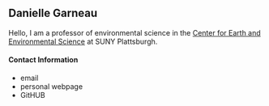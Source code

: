 ## Danielle Garneau
Hello, I am a professor of environmental science in the [Center for Earth and Environmental Science](https://www.plattsburgh.edu/academics/schools/arts-sciences/cees/index.html) at SUNY Plattsburgh.
#### Contact Information
* email
* personal webpage
* GitHUB

